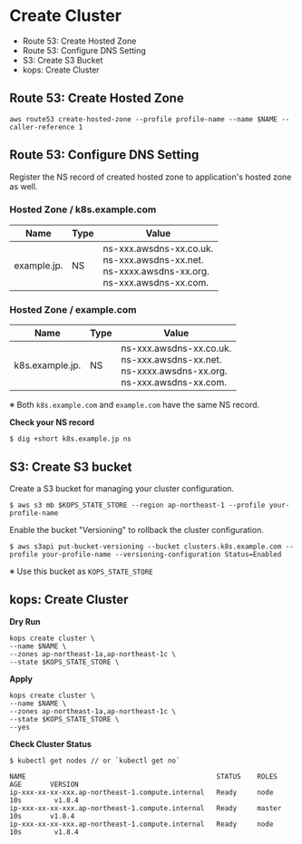 # Create Cluster

* Route 53: Create Hosted Zone
* Route 53: Configure DNS Setting
* S3: Create S3 Bucket
* kops: Create Cluster


## Route 53: Create Hosted Zone

```
aws route53 create-hosted-zone --profile profile-name --name $NAME --caller-reference 1
```

## Route 53: Configure DNS Setting

Register the NS record of created hosted zone to application's hosted zone as well.

### Hosted Zone / k8s.example.com

|Name|Type|Value|
|--|--|--|
|example.jp.|NS|ns-xxx.awsdns-xx.co.uk. <br>ns-xxx.awsdns-xx.net.<br>ns-xxxx.awsdns-xx.org.<br>ns-xxx.awsdns-xx.com.|

### Hosted Zone / example.com

|Name|Type|Value|
|--|--|--|
|k8s.example.jp.|NS|ns-xxx.awsdns-xx.co.uk. <br>ns-xxx.awsdns-xx.net.<br>ns-xxxx.awsdns-xx.org.<br>ns-xxx.awsdns-xx.com.|

※ Both `k8s.example.com` and `example.com` have the same NS record.

__Check your NS record__

```
$ dig +short k8s.example.jp ns
```

## S3: Create S3 bucket

Create a S3 bucket for managing your cluster configuration.

```
$ aws s3 mb $KOPS_STATE_STORE --region ap-northeast-1 --profile your-profile-name
```

Enable the bucket "Versioning" to rollback the cluster configuration.

```
$ aws s3api put-bucket-versioning --bucket clusters.k8s.example.com --profile your-profile-name --versioning-configuration Status=Enabled 
```

※ Use this bucket as `KOPS_STATE_STORE`


## kops: Create Cluster

__Dry Run__

```
kops create cluster \
--name $NAME \
--zones ap-northeast-1a,ap-northeast-1c \
--state $KOPS_STATE_STORE \
```

__Apply__

```
kops create cluster \
--name $NAME \
--zones ap-northeast-1a,ap-northeast-1c \
--state $KOPS_STATE_STORE \
--yes
```

__Check Cluster Status__

```
$ kubectl get nodes // or `kubectl get no`
```

```
NAME                                               STATUS    ROLES     AGE       VERSION
ip-xxx-xx-xx-xxx.ap-northeast-1.compute.internal   Ready     node      10s        v1.8.4
ip-xxx-xx-xx-xxx.ap-northeast-1.compute.internal   Ready     master    10s       v1.8.4
ip-xxx-xx-xx-xxx.ap-northeast-1.compute.internal   Ready     node      10s        v1.8.4
```